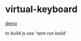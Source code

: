 # virtual-keyboard
[demo](https://mamtys.github.io/virtual-keyboard/dist/) 

 to build js use 'npm run build'  
